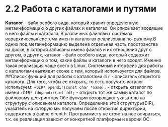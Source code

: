 # 2.2 Работа с каталогами и путями

**Каталог** - файл особого вида, который хранит определенную метаинформацию о других файлах и каталогах. Он описывает входящие в него файлы и каталоги.
В различных файловых системах иерархическая система имен и каталогах реализована по-разному.В одних под метаинформацию выделена отдельная часть пространства на диске, в которой записаны имена файлов и их отношения друг с другом, в других, каталог - файл особого вида, который содержит метаинформацию о том, какие файлы и каталоги в него входят. Именно такая реализация чаще всего в Linux.
Системный интерфейс для работы с каталогами выглядит схоже с тем, который используется для файлов.
##Список функций для работы с каталогами
`dir` - описатель открытого каталога. Для того, чтобы ее открыть, то есть получить каталог используем:
+`DIR* opendir(const char *name);` - открыть каталог по имени
+`DIR* fdopendir(int fd);` - открыть тот же самый каталог по файловому  дескриптору
Обе функции возвращают указатель на структуру с описанием каталога. Определение этой структуры(DIR), указатель на которую мы получаем после открытия директории, содержится в файле dirent.h. Программисту не стоит на нее опираться, т.к. ее реализация зависит от конкретной платформы и версии ОС.
